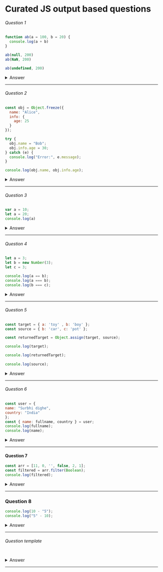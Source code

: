 # Curated JS output based questions

###### Question 1

```javascript
function ab(a = 100, b = 20) {
  console.log(a + b)
}

ab(null, 200)
ab(NaN, 200)

ab(undefined, 200)
```
<details>
<summary>Answer</summary>
  <span>200</span> | <span>NaN</span> <span>300</span>
</details>

---

###### Question 2

```javascript
const obj = Object.freeze({
  name: "Alice",
  info: {
    age: 25
  }
});

try {
  obj.name = "Bob";
  obj.info.age = 30;
} catch (e) {
  console.log("Error:", e.message);
}

console.log(obj.name, obj.info.age);
```
<details>
<summary>Answer</summary>
  <span>Alice</span> | <span>30</span>
</details>

---

###### Question 3

```javascript
var a = 10;
let a = 20;
console.log(a)
```
<details>
<summary>Answer</summary>
  <span> Output : SyntaxError: Identifier 'a' has already been declared
Reason : In Javascript, we cannot redeclare a variable with let if it has already been declared in the same scope. </span>
</details>

---

###### Question 4

```javascript
let a = 3;
let b = new Number(3);
let c = 3;

console.log(a == b);
console.log(a === b);
console.log(b === c);
```
<details>
<summary>Answer</summary>
  <span> true | false | false </span>

  <p>new Number() is a built-in function constructor. Although it looks like a number, it's not really a number: it has a bunch of extra features and is an object.

When we use the == operator (Equality operator), it only checks whether it has the same value. They both have the value of 3, so it returns true.

However, when we use the === operator (Strict equality operator), both value and type should be the same. It's not: new Number() is not a number, it's an object. Both return false.</p>
</details>

---

###### Question 5

```javascript
const target = { a: 'toy' , b: 'boy' };
const source = { b: 'car', c: 'pot' };

const returnedTarget = Object.assign(target, source);

console.log(target);

console.log(returnedTarget);
 
console.log(source);
```
<details>
<summary>Answer</summary>
  <span> {
  a: "toy",
  b: "car",
  c: "pot"
} </span>
  <a href='https://javascript.plainenglish.io/difference-between-object-assign-and-object-create-in-javascript-6f3ee100f99d'>Article</a>
</details>

---
###### Question 6

```javascript
const user = { 
name: "Surbhi dighe", 
country: "India" 
};
const { name: fullname, country } = user;
console.log(fullname);
console.log(name);

```
<details>
<summary>Answer</summary>
  <span> Surbhi dighe </span>
  <span> ReferenceError: name is not defined. it gives an error because name was assigned to a local variable fullname and therefore name is not directly accessible.</span>
</details>

---

#### Question 7
```javascript
const arr = [11, 0, '', false, 2, 1];
const filtered = arr.filter(Boolean);
console.log(filtered);
```
<details>
<summary>Answer</summary>
  <span> [11,2,1] </span>
  <span> Reason : filter(Boolean) removes all falsy values (0, "" (empty string), false, null, undefined, and NaN) from the array and keeps truthy ones.</span>

</details>

---

### Question 8

```javascript
console.log(10 - "5");
console.log("5" - 10);

```

<details>
  <summary>Answer</summary>
  <span> 5, -5 </span>
</details>

---

###### Question template

```javascript

```
<details>
<summary>Answer</summary>
  <span>  </span>
</details>

---










